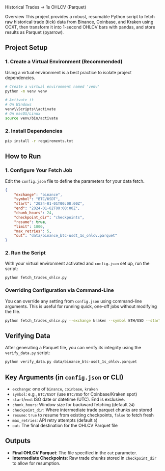 Historical Trades → 1s OHLCV (Parquet)

Overview
This project provides a robust, resumable Python script to fetch raw historical trade (tick) data from Binance, Coinbase, and Kraken using CCXT, then transform it into 1-second OHLCV bars with pandas, and store results as Parquet (pyarrow).

## Project Setup

### 1. Create a Virtual Environment (Recommended)
Using a virtual environment is a best practice to isolate project dependencies.

```bash
# Create a virtual environment named 'venv'
python -m venv venv

# Activate it
# On Windows
venv\\Scripts\\activate
# On macOS/Linux
source venv/bin/activate
```

### 2. Install Dependencies
```bash
pip install -r requirements.txt
```

## How to Run

### 1. Configure Your Fetch Job
Edit the `config.json` file to define the parameters for your data fetch.

```json
{
    "exchange": "binance",
    "symbol": "BTC/USDT",
    "start": "2024-01-01T00:00:00Z",
    "end": "2024-01-02T00:00:00Z",
    "chunk_hours": 24,
    "checkpoint_dir": "checkpoints",
    "resume": true,
    "limit": 1000,
    "max_retries": 5,
    "out": "data/binance_btc-usdt_1s_ohlcv.parquet"
}
```

### 2. Run the Script
With your virtual environment activated and `config.json` set up, run the script:

```bash
python fetch_trades_ohlcv.py
```

### Overriding Configuration via Command-Line
You can override any setting from `config.json` using command-line arguments. This is useful for running quick, one-off jobs without modifying the file.

```bash
python fetch_trades_ohlcv.py --exchange kraken --symbol ETH/USD --start 2024-02-01 --end 2024-02-02 --out data/kraken_eth-usd_1s.parquet
```

## Verifying Data
After generating a Parquet file, you can verify its integrity using the `verify_data.py` script:

```bash
python verify_data.py data/binance_btc-usdt_1s_ohlcv.parquet
```

## Key Arguments (in `config.json` or CLI)
- `exchange`: one of `binance`, `coinbase`, `kraken`
- `symbol`: e.g., `BTC/USDT` (use `BTC/USD` for Coinbase/Kraken spot)
- `start`/`end`: ISO date or datetime (UTC). End is exclusive.
- `chunk_hours`: Window size for backward fetching (default `24`)
- `checkpoint_dir`: Where intermediate trade parquet chunks are stored
- `resume`: `true` to resume from existing checkpoints, `false` to fetch fresh
- `max_retries`: API retry attempts (default `5`)
- `out`: The final destination for the OHLCV Parquet file

## Outputs
- **Final OHLCV Parquet**: The file specified in the `out` parameter.
- **Intermediate Checkpoints**: Raw trade chunks stored in `checkpoint_dir` to allow for resumption.


